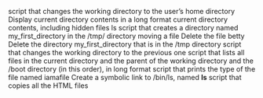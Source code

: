 script that changes the working directory to the user’s home directory
Display current directory contents in a long format
current directory contents, including hidden files
ls
script that creates a directory named my_first_directory in the /tmp/ directory
moving a file
Delete the file betty
Delete the directory my_first_directory that is in the /tmp directory
script that changes the working directory to the previous one
script that lists all files  in the current directory and the parent of the working directory and the /boot directory (in this order), in long format
script that prints the type of the file named iamafile
Create a symbolic link to /bin/ls, named __ls__
script that copies all the HTML files
